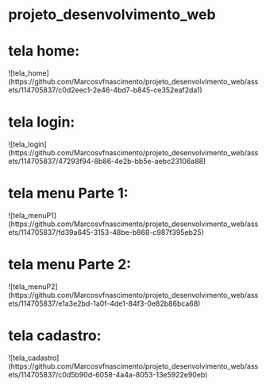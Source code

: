 # projeto_desenvolvimento_web
<h1>tela home:</h1>
![tela_home](https://github.com/Marcosvfnascimento/projeto_desenvolvimento_web/assets/114705837/c0d2eec1-2e46-4bd7-b845-ce352eaf2da1)
<h1>tela login:</h1>
![tela_login](https://github.com/Marcosvfnascimento/projeto_desenvolvimento_web/assets/114705837/47293f94-8b86-4e2b-bb5e-aebc23106a88)
<h1>tela menu Parte 1:</h1>
![tela_menuP1](https://github.com/Marcosvfnascimento/projeto_desenvolvimento_web/assets/114705837/fd39a645-3153-48be-b868-c987f395eb25)
<h1>tela menu Parte 2:</h1>
![tela_menuP2](https://github.com/Marcosvfnascimento/projeto_desenvolvimento_web/assets/114705837/e1a3e2bd-1a0f-4de1-84f3-0e82b86bca68)
<h1>tela cadastro:</h1>
![tela_cadastro](https://github.com/Marcosvfnascimento/projeto_desenvolvimento_web/assets/114705837/c0d5b90d-6058-4a4a-8053-13e5922e90eb)
